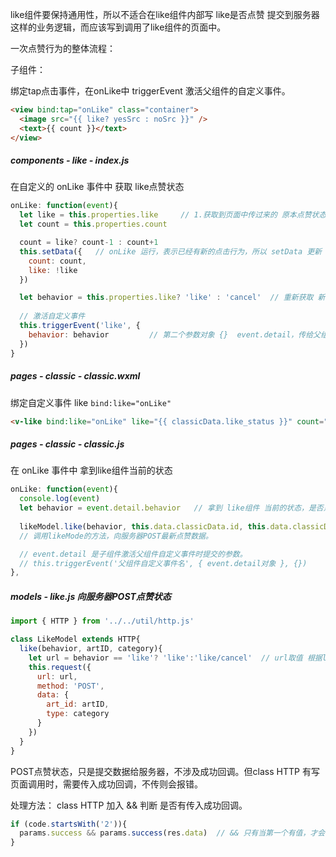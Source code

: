 like组件要保持通用性，所以不适合在like组件内部写 like是否点赞 提交到服务器这样的业务逻辑，而应该写到调用了like组件的页面中。



一次点赞行为的整体流程：

子组件：

绑定tap点击事件，在onLike中 triggerEvent 激活父组件的自定义事件。

```html
<view bind:tap="onLike" class="container">
  <image src="{{ like? yesSrc : noSrc }}" />
  <text>{{ count }}</text>
</view>
```

##### components - like - index.js

在自定义的 onLike 事件中 获取 like点赞状态

```js
onLike: function(event){
  let like = this.properties.like     // 1.获取到页面中传过来的 原本点赞状态
  let count = this.properties.count

  count = like? count-1 : count+1
  this.setData({   // onLike 运行，表示已经有新的点击行为，所以 setData 更新 count like
    count: count,
    like: !like
  })

  let behavior = this.properties.like? 'like' : 'cancel'  // 重新获取 新的点赞的状态
  
  // 激活自定义事件
  this.triggerEvent('like', {  
    behavior: behavior         // 第二个参数对象 {}  event.detail，传给父组件
  })
}
```

##### pages - classic - classic.wxml

绑定自定义事件 like   `bind:like="onLike"`

```html
<v-like bind:like="onLike" like="{{ classicData.like_status }}" count="{{ classicData.fav_nums }}"/>
```

##### pages - classic - classic.js

在 onLike 事件中 拿到like组件当前的状态

```js
onLike: function(event){
  console.log(event)
  let behavior = event.detail.behavior   // 拿到 like组件 当前的状态，是否点赞
  
  likeModel.like(behavior, this.data.classicData.id, this.data.classicData.type)
  // 调用likeMode的方法，向服务器POST最新点赞数据。

  // event.detail 是子组件激活父组件自定义事件时提交的参数。
  // this.triggerEvent('父组件自定义事件名', { event.detail对象 }, {})
},
```

##### models - like.js 向服务器POST点赞状态

```js
import { HTTP } from '../../util/http.js'

class LikeModel extends HTTP{
  like(behavior, artID, category){
    let url = behavior == 'like'? 'like':'like/cancel'  // url取值 根据like的状态来定
    this.request({
      url: url,
      method: 'POST',
      data: {
        art_id: artID,
        type: category
      }
    })
  }
}
```



POST点赞状态，只是提交数据给服务器，不涉及成功回调。但class HTTP 有写 页面调用时，需要传入成功回调，不传则会报错。

处理方法： class HTTP 加入  && 判断 是否有传入成功回调。

```js
if (code.startsWith('2')){  
  params.success && params.success(res.data)  // && 只有当第一个有值，才会执行后面的
}
```

